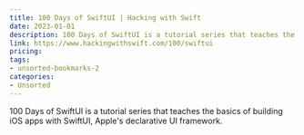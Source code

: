 ```yaml
---
title: 100 Days of SwiftUI | Hacking with Swift
date: 2023-01-01
description: 100 Days of SwiftUI is a tutorial series that teaches the basics of building iOS apps with SwiftUI, Apple's declarative UI framework.
link: https://www.hackingwithswift.com/100/swiftui
pricing: 
tags: 
- unsorted-bookmarks-2 
categories: 
- Unsorted 
---
```


100 Days of SwiftUI is a tutorial series that teaches the basics of building iOS apps with SwiftUI, Apple's declarative UI framework.